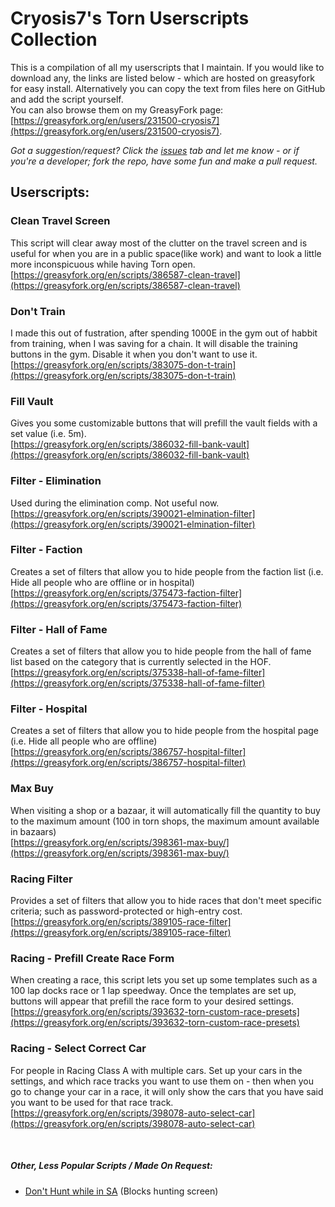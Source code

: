 # Cryosis7's Torn Userscripts Collection
This is a compilation of all my userscripts that I maintain.
If you would like to download any, the links are listed below - which are hosted on greasyfork for easy install.
Alternatively you can copy the text from files here on GitHub and add the script yourself.  
You can also browse them on my GreasyFork page: [https://greasyfork.org/en/users/231500-cryosis7](https://greasyfork.org/en/users/231500-cryosis7).  

*Got a suggestion/request? Click the [issues](https://github.com/cryosis7/torn_userscripts/issues) tab and let me know - or if you're a developer; fork the repo, have some fun and make a pull request.*


## Userscripts:
### Clean Travel Screen
This script will clear away most of the clutter on the travel screen and is useful for when you are in a public space(like work) and want to look a little more inconspicuous while having Torn open.  
[https://greasyfork.org/en/scripts/386587-clean-travel](https://greasyfork.org/en/scripts/386587-clean-travel)
### Don't Train
I made this out of fustration, after spending 1000E in the gym out of habbit from training, when I was saving for a chain.
It will disable the training buttons in the gym. Disable it when you don't want to use it.  
[https://greasyfork.org/en/scripts/383075-don-t-train](https://greasyfork.org/en/scripts/383075-don-t-train)
### Fill Vault
Gives you some customizable buttons that will prefill the vault fields with a set value (i.e. 5m).  
[https://greasyfork.org/en/scripts/386032-fill-bank-vault](https://greasyfork.org/en/scripts/386032-fill-bank-vault)
### Filter - Elimination
Used during the elimination comp. Not useful now.  
[https://greasyfork.org/en/scripts/390021-elmination-filter](https://greasyfork.org/en/scripts/390021-elmination-filter)
### Filter - Faction
Creates a set of filters that allow you to hide people from the faction list (i.e. Hide all people who are offline or in hospital)  
[https://greasyfork.org/en/scripts/375473-faction-filter](https://greasyfork.org/en/scripts/375473-faction-filter)
### Filter - Hall of Fame
Creates a set of filters that allow you to hide people from the hall of fame list based on the category that is currently selected in the HOF.  
[https://greasyfork.org/en/scripts/375338-hall-of-fame-filter](https://greasyfork.org/en/scripts/375338-hall-of-fame-filter)
### Filter - Hospital
Creates a set of filters that allow you to hide people from the hospital page (i.e. Hide all people who are offline)  
[https://greasyfork.org/en/scripts/386757-hospital-filter](https://greasyfork.org/en/scripts/386757-hospital-filter)
### Max Buy
When visiting a shop or a bazaar, it will automatically fill the quantity to buy to the maximum amount (100 in torn shops, the maximum amount available in bazaars)  
[https://greasyfork.org/en/scripts/398361-max-buy/](https://greasyfork.org/en/scripts/398361-max-buy/)
### Racing Filter
Provides a set of filters that allow you to hide races that don't meet specific criteria; such as password-protected or high-entry cost.  
[https://greasyfork.org/en/scripts/389105-race-filter](https://greasyfork.org/en/scripts/389105-race-filter)
### Racing - Prefill Create Race Form
When creating a race, this script lets you set up some templates such as a 100 lap docks race or 1 lap speedway. Once the templates are set up, buttons will appear that prefill the race form to your desired settings.  
[https://greasyfork.org/en/scripts/393632-torn-custom-race-presets](https://greasyfork.org/en/scripts/393632-torn-custom-race-presets)
### Racing - Select Correct Car
For people in Racing Class A with multiple cars. Set up your cars in the settings, and which race tracks you want to use them on - then when you go to change your car in a race, it will only show the cars that you have said you want to be used for that race track.  
[https://greasyfork.org/en/scripts/398078-auto-select-car](https://greasyfork.org/en/scripts/398078-auto-select-car)

&nbsp;


##### Other, Less Popular Scripts / Made On Request:
* [Don't Hunt while in SA](https://greasyfork.org/en/scripts/402084-don-t-hunt) (Blocks hunting screen)

